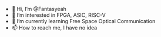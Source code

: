 - 👋 Hi, I’m @Fantasyeah
- 👀 I’m interested in FPGA, ASIC, RISC-V
- 🌱 I’m currently learning Free Space Optical Communication
- 📫 How to reach me, I have no idea

<!---
Fantasyeah/Fantasyeah is a ✨ special ✨ repository because its `README.md` (this file) appears on your GitHub profile.
You can click the Preview link to take a look at your changes.
--->
